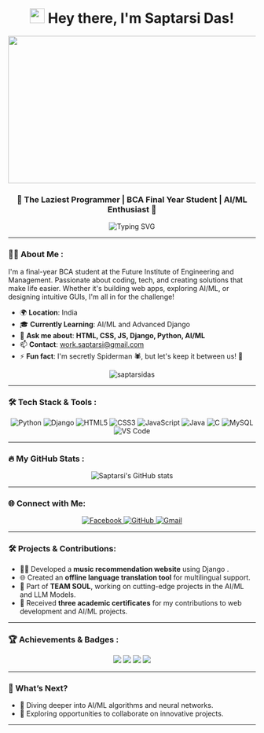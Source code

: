 <h1 align="center">
  <img src="https://media.giphy.com/media/hvRJCLFzcasrR4ia7z/giphy.gif" width="30px"/> 
  Hey there, I'm Saptarsi Das!
</h1>

<div align="center">
  <img src="https://media1.tenor.com/m/NOYF3f82b_gAAAAC/programmer.gif" width="600" height="300"/>
</div>

<h3 align="center">🚀 The Laziest Programmer | BCA Final Year Student | AI/ML Enthusiast 🚀</h3>

<p align="center">
  <img src="https://readme-typing-svg.herokuapp.com?font=Fira+Code&pause=1000&color=22C55E&center=true&vCenter=true&width=500&lines=Python+Developer;Django+Enthusiast;Secretly+Spiderman;" alt="Typing SVG" />
</p>

---

### 🧑‍💻 About Me :

I'm a final-year BCA student at the Future Institute of Engineering and Management. Passionate about coding, tech, and creating solutions that make life easier. Whether it's building web apps, exploring AI/ML, or designing intuitive GUIs, I'm all in for the challenge!

- 🌍 **Location**: India
- 🎓 **Currently Learning**: AI/ML and Advanced Django
- 💬 **Ask me about**: **HTML, CSS, JS, Django, Python, AI/ML**
- 📫 **Contact**: [work.saptarsi@gmail.com](mailto:work.saptarsi@gmail.com)
- ⚡ **Fun fact**: I'm secretly Spiderman 🕷️, but let's keep it between us! 🤫

<div align="center">
  <img src="https://komarev.com/ghpvc/?username=saptarsidas&label=Profile%20views&color=0e75b6&style=flat" alt="saptarsidas" />
</div>

---

### 🛠️ Tech Stack & Tools :

<div align="center">
  <img src="https://img.shields.io/badge/-Python-black?style=for-the-badge&logo=Python" alt="Python"/>
  <img src="https://img.shields.io/badge/-Django-092E20?style=for-the-badge&logo=Django" alt="Django"/>
  <img src="https://img.shields.io/badge/-HTML5-E34F26?style=for-the-badge&logo=html5&logoColor=white" alt="HTML5"/>
  <img src="https://img.shields.io/badge/-CSS3-1572B6?style=for-the-badge&logo=css3" alt="CSS3"/>
  <img src="https://img.shields.io/badge/-JavaScript-black?style=for-the-badge&logo=javascript" alt="JavaScript"/>
  <img src="https://img.shields.io/badge/-Java-007396?style=for-the-badge&logo=java" alt="Java"/>
  <img src="https://img.shields.io/badge/-C-00599C?style=for-the-badge&logo=c" alt="C"/>
  <img src="https://img.shields.io/badge/-MySQL-black?style=for-the-badge&logo=mysql" alt="MySQL"/>
  <img src="https://img.shields.io/badge/-VS%20Code-007ACC?style=for-the-badge&logo=visual-studio-code" alt="VS Code"/>
</div>

---

### 🔥 My GitHub Stats :

<div align="center">
  <img src="https://github-readme-stats.vercel.app/api?username=Saptarsidas&show_icons=true&theme=radical" alt="Saptarsi's GitHub stats" />
</div>

---

### 🌐 Connect with Me:

<div align="center">
  <a href="https://www.facebook.com/saptarsi" target="_blank">
    <img src="https://img.shields.io/badge/Facebook-%231877F2.svg?style=for-the-badge&logo=Facebook&logoColor=white" alt="Facebook"/>
  </a>
  <a href="https://github.com/Saptarsidas" target="_blank">
    <img src="https://img.shields.io/badge/github-%23121011.svg?style=for-the-badge&logo=github&logoColor=white" alt="GitHub"/>
  </a>
  <a href="mailto:work.saptarsi@gmail.com">
    <img src="https://img.shields.io/badge/Gmail-D14836?style=for-the-badge&logo=gmail&logoColor=white" alt="Gmail"/>
  </a>
</div>

---

### 🛠️ Projects & Contributions:

- 🧙‍♂️ Developed a **music recommendation website** using Django .
- 🌐 Created an **offline language translation tool** for multilingual support.
- 🚀 Part of **TEAM SOUL**, working on cutting-edge projects in the AI/ML and LLM Models.
- 📜 Received **three academic certificates** for my contributions to web development and AI/ML projects.

---

### 🏆 Achievements & Badges :

<div align="center">
  <img src="https://forthebadge.com/images/badges/built-with-love.svg" />
  <img src="https://forthebadge.com/images/badges/powered-by-coffee.svg" />
  <img src="https://forthebadge.com/images/badges/made-with-python.svg" />
  <img src="https://forthebadge.com/images/badges/approved-by-spiderman.svg" />
</div>

---

### 🎯 What’s Next?

- 🌱 Diving deeper into AI/ML algorithms and neural networks.
- 🚀 Exploring opportunities to collaborate on innovative projects.
---
